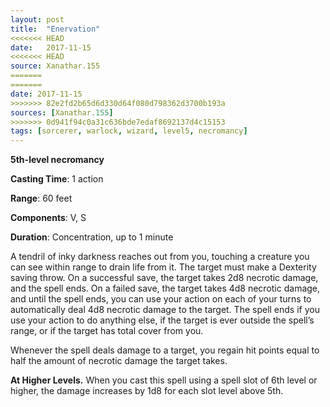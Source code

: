 ```yaml
---
layout: post
title:  "Enervation"
<<<<<<< HEAD
date:   2017-11-15
<<<<<<< HEAD
source: Xanathar.155
=======
=======
date: 2017-11-15
>>>>>>> 82e2fd2b65d6d330d64f080d798362d3700b193a
sources: [Xanathar.155]
>>>>>>> 0d941f94c0a31c636bde7edaf8692137d4c15153
tags: [sorcerer, warlock, wizard, level5, necromancy]
---
```


**5th-level necromancy**

**Casting Time**: 1 action

**Range**: 60 feet

**Components**: V, S

**Duration**: Concentration, up to 1 minute

A tendril of inky darkness reaches out from you, touching a creature you can see within range to drain life from it. The target must make a Dexterity saving throw. On a successful save, the target takes 2d8 necrotic damage, and the spell ends. On a failed save, the target takes 4d8 necrotic damage, and until the spell ends, you can use your action on each of your turns to automatically deal 4d8 necrotic damage to the target. The spell ends if you use your action to do anything else, if the target is ever outside the spell’s range, or if the target has total cover from you.

Whenever the spell deals damage to a target, you regain hit points equal to half the amount of necrotic damage the target takes.

**At Higher Levels.** When you cast this spell using a spell slot of 6th level or higher, the damage increases by 1d8 for each slot level above 5th.
